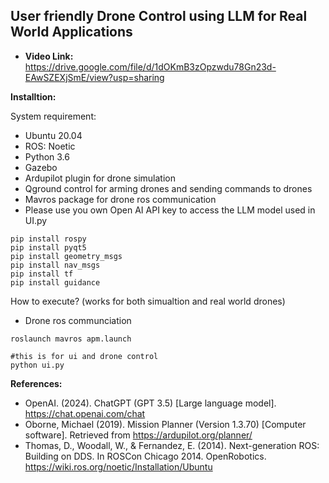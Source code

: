 ## **User friendly Drone Control using LLM for Real World Applications**
* **Video Link:** https://drive.google.com/file/d/1dOKmB3zOpzwdu78Gn23d-EAwSZEXjSmE/view?usp=sharing

**Installtion:**

System requirement:

*  Ubuntu 20.04
*  ROS: Noetic
*  Python 3.6
*  Gazebo
*  Ardupilot plugin for drone simulation
*  Qground control for arming drones and sending commands to drones
*  Mavros package for drone ros communication
*  Please use you own Open AI API key to access the LLM model used in UI.py

```
pip install rospy
pip install pyqt5
pip install geometry_msgs
pip install nav_msgs
pip install tf
pip install guidance
```



How to execute? (works for both simualtion and real world drones)

* Drone ros communciation
```
roslaunch mavros apm.launch

#this is for ui and drone control
python ui.py 
```

**References:**
* OpenAI. (2024). ChatGPT (GPT 3.5) [Large language model]. https://chat.openai.com/chat
* Oborne, Michael (2019). Mission Planner (Version 1.3.70) [Computer software]. Retrieved from https://ardupilot.org/planner/
* Thomas, D., Woodall, W., & Fernandez, E. (2014). Next-generation ROS: Building on DDS. In ROSCon Chicago 2014. OpenRobotics. https://wiki.ros.org/noetic/Installation/Ubuntu

